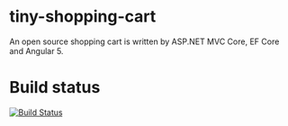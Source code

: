 # tiny-shopping-cart
An open source shopping cart is written by ASP.NET MVC Core, EF Core and Angular 5.

# Build status
[![Build Status](http://localhost:8080/job/TinyShoppingCart/badge/icon)](http://localhost:8080/job/TinyShoppingCart/)
